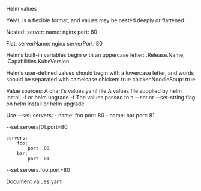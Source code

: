 Helm values

YAML is a flexible format, and values may be nested deeply or flattened.

Nested:
    server:
      name: nginx
      port: 80

Flat:
    serverName: nginx
    serverPort: 80

Helm's built-in variables begin with an uppercase letter:
    .Release.Name, .Capabilities.KubeVersion.

Helm's user-defined values should begin with a lowercase letter, and words should be separated with camelcase
    chicken: true
    chickenNoodleSoup: true

Value sources:
    A chart's values.yaml file
    A values file supplied by helm install -f or helm upgrade -f
    The values passed to a --set or --set-string flag on helm install or helm upgrade

Use --set:
    servers:
      - name: foo
        port: 80
      - name: bar
        port: 81

   --set servers[0].port=80

    servers:
        foo:
            port: 80
        bar:
            port: 81
    
   --set servers.foo.port=80
   
Document values.yaml
    